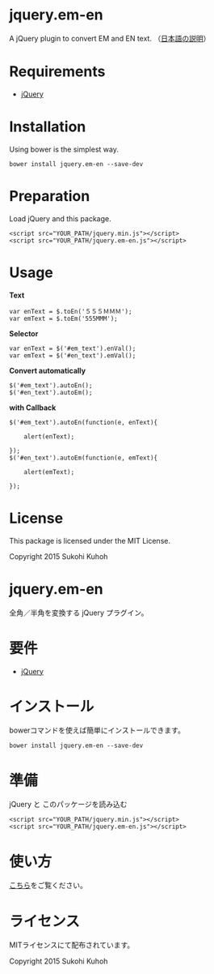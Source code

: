 # jquery.em-en
A jQuery plugin to convert EM and EN text.  （[日本語の説明](#japanese)）

Requirements
====

* [jQuery](https://jquery.com/)

Installation
=====
Using bower is the simplest way.

    bower install jquery.em-en --save-dev

Preparation
====

Load jQuery and this package.

    <script src="YOUR_PATH/jquery.min.js"></script>
    <script src="YOUR_PATH/jquery.em-en.js"></script>

Usage<a name="usage"></a>
====

**Text**

    var enText = $.toEn('５５５ＭＭＭ');
    var emText = $.toEm('555MMM');
    
**Selector**

    var enText = $('#em_text').enVal();
    var emText = $('#en_text').emVal();
    
**Convert automatically**

    $('#em_text').autoEn();
    $('#en_text').autoEm();
    
**with Callback**

    $('#em_text').autoEn(function(e, enText){

        alert(enText);

    });
    $('#en_text').autoEm(function(e, emText){

        alert(emText);

    });

License
====

This package is licensed under the MIT License.

Copyright 2015 Sukohi Kuhoh


<a name="japanese"></a>

# jquery.em-en
全角／半角を変換する jQuery プラグイン。

要件
====

* [jQuery](https://jquery.com/)

インストール
=====
bowerコマンドを使えば簡単にインストールできます。

    bower install jquery.em-en --save-dev
    
準備
====

jQuery と このパッケージを読み込む

    <script src="YOUR_PATH/jquery.min.js"></script>
    <script src="YOUR_PATH/jquery.em-en.js"></script>
    
使い方
====

[こちら](#usage)をご覧ください。

ライセンス
====

MITライセンスにて配布されています。

Copyright 2015 Sukohi Kuhoh